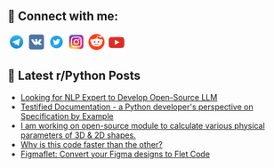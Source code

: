 ## 🔎 Connect with me:
[<img src="https://github.com/bullbesh/bullbesh/blob/main/images/Telegram.png" width="32" height="32" />](https://t.me/bullbesh)
[<img src="https://github.com/bullbesh/bullbesh/blob/main/images/VK.png" width="32" height="32" />](https://vk.com/bullbesh)
[<img src="https://github.com/bullbesh/bullbesh/blob/main/images/Twitter.png" width="32" height="32" />](https://twitter.com/bullbesh1)
[<img src="https://github.com/bullbesh/bullbesh/blob/main/images/Instagram.png" width="32" height="32" />](https://www.instagram.com/bullbesh)
[<img src="https://github.com/bullbesh/bullbesh/blob/main/images/Reddit.png" width="32" height="32" />](https://www.reddit.com/user/bullbesh)
[<img src="https://github.com/bullbesh/bullbesh/blob/main/images/YouTube.png" width="32" height="32" />](https://www.youtube.com/channel/UCtfjRs6uzgq5mfm8S06WTcg)

## 📕 Latest r/Python Posts
<!-- BLOG-POST-LIST:START -->
- [Looking for NLP Expert to Develop Open-Source LLM](https://www.reddit.com/r/Python/comments/1i4atrk/looking_for_nlp_expert_to_develop_opensource_llm/)
- [Testified Documentation - a Python developer&#39;s perspective on Specification by Example](https://www.reddit.com/r/Python/comments/1i4ao8k/testified_documentation_a_python_developers/)
- [I am working on open-source module to calculate various physical parameters of 3D &amp; 2D shapes.](https://www.reddit.com/r/Python/comments/1i4ah74/i_am_working_on_opensource_module_to_calculate/)
- [Why is this code faster than the other?](https://www.reddit.com/r/Python/comments/1i4967t/why_is_this_code_faster_than_the_other/)
- [Figmaflet: Convert your Figma designs to Flet Code](https://www.reddit.com/r/Python/comments/1i452xa/figmaflet_convert_your_figma_designs_to_flet_code/)
<!-- BLOG-POST-LIST:END -->
